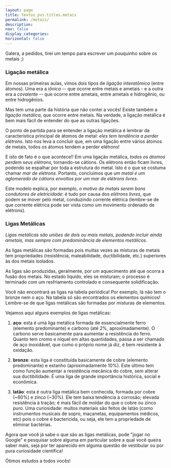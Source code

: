 ```yaml
---
layout: page
title: textos_pvs.titles.metais
permalink: /metais/
description:
nav: false
display_categories:
horizontal: false
---
```


Galera, a pedidos, tirei um tempo para escrever um pouquinho sobre os metais ;)

### Ligação metálica

Em nossas primeiras aulas, vimos dois tipos de *ligação interatômica* (entre átomos). Uma era a *iônica* -- que ocorre entre metais e ametais - e a outra era a *covalente* -- que ocorre entre ametais, entre ametais e hidrogênio, ou entre hidrogênios. 

Mas tem uma parte da história que não contei a vocês! Existe também a *ligação metálica*, que ocorre entre metais. Na verdade, a ligação metálica é bem mais fácil de entender do que as outras ligações.

O ponto de partida para se entender a ligação metálica é lembrar da característica principal de átomos de metal: *eles tem tendência a perder elétrons*. Isto nos leva a concluir que, em uma ligação entre vários átomos de metais, todos os átomos tendem a perder elétrons!

E isto de fato é o que acontece!! Em uma ligação metálica, *todos os átomos perdem seus elétrons*, tornando-se cátions. Os elétrons então ficam livres, podendo se espalhar por toda a estrutura do metal. Isto é o que se costuma chamar *mar de elétrons*. Portanto, concluímos que *um metal é um aglomerado de cátions envoltos por um mar de elétrons livres*. 

​Este modelo explica, por exemplo, *o motivo de metais serem bons condutores de eletricidade*: é tudo por causa dos *elétrons livres*, que podem se mover pelo metal, conduzindo corrente elétrica (lembre-se de que corrente elétrica pode ser vista como um movimento ordenado de elétrons).

### Ligas Metálicas

*Ligas metálicas são uniões de dois ou mais metais, podendo incluir ainda ametais, mas sempre com predominância de elementos metálicos*. 

As ligas metálicas são formadas pois muitas vezes as misturas de metais tem propriedades (resistência, maleabilidade, ductibilidade, etc.) superiores às dos metais isolados.

As ligas são produzidas, geralmente, por um aquecimento até que ocorra a fusão dos metais. No estado líquido, eles se misturam; o processo é terminado com um resfriamento controlado e consequente solidificação.

Você não encontrará as ligas na tabela periódica! Por exemplo, lá não tem o bronze nem o aço. Na tabela só são encontrados os elementos químicos! Lembre-se de que ligas metálicas são formadas por misturas de elementos.

Vejamos aqui alguns exemplos de ligas metálicas:

1. **aço**: esta é uma liga metálica formada de essencialmente ferro (elemento predominante) e carbono (até 2%, aproximadamente).  O carbono serve basicamente para aumentar a resistência do ferro. Quanto tem cromo e níquel em altas quantidades, passa a ser chamado de aço inoxidável, que como o próprio nome já diz, é bem resistente à oxidação.

2. **bronze**: esta liga é constituída basicamente de cobre (elemento predominante) e estanho (aproximadamente 10%). Este último tem como função aumentar a resistência mecânica do cobre, sem alterar sua ductibilidade. É uma liga de grande importância histórica, social e econômica.

3. **latão**: esta é outra liga metálica bem conhecida, formada por cobre (~60%) e zinco (~30%). Ele tem baixa tendência à corrosão; elevada resistência à tração; é mais fácil de moldar do que o cobre ou zinco puro. Uma curiosidade: muitos materiais são feitos de latão (como instrumentos musicais de sopro, maçanetas, equipamentos médicos, etc) pois o cobre é bactericida, ou seja, ele tem a propriedade de eliminar bactérias.

​Agora que você já sabe o que são as ligas metálicas, pode "jogar no Google" e pesquisar sobre alguma em particular sobre a qual você queira saber mais, seja por ter aparecido em alguma questão de vestibular ou por pura curiosidade científica!

Ótimos estudos a todos vocês!